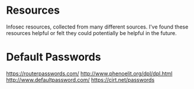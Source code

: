 # Resources
Infosec resources, collected from many different sources. I've found these resources helpful or felt they could potentially be helpful
in the future.

# Default Passwords

https://routerpasswords.com/
http://www.phenoelit.org/dpl/dpl.html
http://www.defaultpassword.com/
https://cirt.net/passwords
